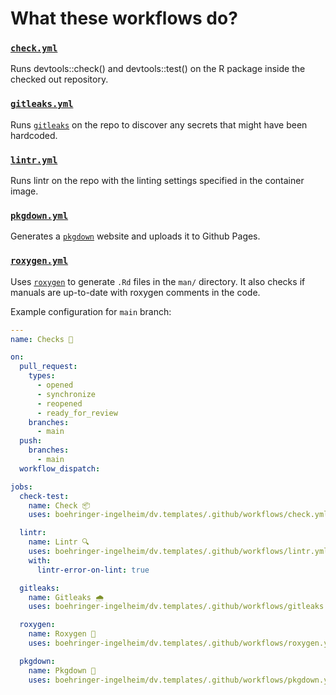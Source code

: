 # What these workflows do?

### [`check.yml`](https://github.com/boehringer-ingelheim/dv.templates/blob/main/.github/workflows/check.yml)

Runs devtools::check() and devtools::test() on the R package inside the checked out repository.

### [`gitleaks.yml`](https://github.com/boehringer-ingelheim/dv.templates/blob/main/.github/workflows/gitleaks.yml)

Runs [`gitleaks`](https://github.com/zricethezav/gitleaks) on the repo to discover any secrets that might have been hardcoded.

### [`lintr.yml`](https://github.com/boehringer-ingelheim/dv.templates/blob/main/.github/workflows/lintr.yml)

Runs lintr on the repo with the linting settings specified in the container image.

### [`pkgdown.yml`](https://github.com/boehringer-ingelheim/dv.templates/blob/main/.github/workflows/pkgdown.yml)

Generates a [`pkgdown`](https://pkgdown.r-lib.org/) website and uploads it to Github Pages.

### [`roxygen.yml`](https://github.com/boehringer-ingelheim/dv.templates/blob/main/.github/workflows/roxygen.yml)

Uses [`roxygen`](https://roxygen2.r-lib.org/) to generate `.Rd` files in the
`man/` directory. It also checks if manuals are up-to-date with roxygen comments in the code.

Example configuration for `main` branch:

```yaml
---
name: Checks 🧩

on:
  pull_request:
    types:
      - opened
      - synchronize
      - reopened
      - ready_for_review
    branches:
      - main
  push:
    branches:
      - main
  workflow_dispatch:

jobs:
  check-test:
    name: Check 📦
    uses: boehringer-ingelheim/dv.templates/.github/workflows/check.yml@main

  lintr:
    name: Lintr 🔍
    uses: boehringer-ingelheim/dv.templates/.github/workflows/lintr.yml@main
    with:
      lintr-error-on-lint: true

  gitleaks:
    name: Gitleaks 🌧️
    uses: boehringer-ingelheim/dv.templates/.github/workflows/gitleaks.yml@main

  roxygen:
    name: Roxygen 📄
    uses: boehringer-ingelheim/dv.templates/.github/workflows/roxygen.yml@main

  pkgdown:
    name: Pkgdown 📖
    uses: boehringer-ingelheim/dv.templates/.github/workflows/pkgdown.yml@main
```
